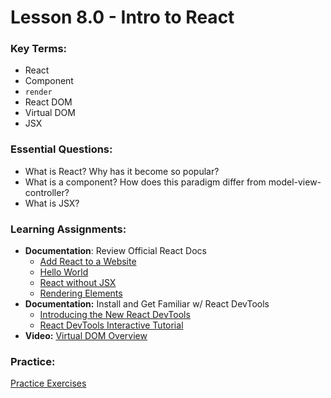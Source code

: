 # Lesson 8.0 - Intro to React

### Key Terms:

+ React
+ Component
+ `render`
+ React DOM
+ Virtual DOM
+ JSX

### Essential Questions:

+ What is React? Why has it become so popular?
+ What is a component? How does this paradigm differ from model-view-controller?
+ What is JSX?

### Learning Assignments:

+ **Documentation**: Review Official React Docs
  + [Add React to a Website](https://reactjs.org/docs/add-react-to-a-website.html)
  + [Hello World](https://reactjs.org/docs/hello-world.html)
  + [React without JSX](https://reactjs.org/docs/react-without-jsx.html)
  + [Rendering Elements](https://reactjs.org/docs/rendering-elements.html)
+ **Documentation:** Install and Get Familiar w/ React DevTools
  + [Introducing the New React DevTools](https://reactjs.org/blog/2019/08/15/new-react-devtools.html)
  + [React DevTools Interactive Tutorial](https://react-devtools-tutorial.now.sh/)
+ **Video:** [Virtual DOM Overview](https://www.youtube.com/watch?v=d7pyEDqBDeE)

### Practice:

[Practice Exercises](./practice/exercises.md)
